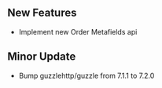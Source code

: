 ## New Features

- Implement new Order Metafields api

## Minor Update

- Bump guzzlehttp/guzzle from 7.1.1 to 7.2.0


